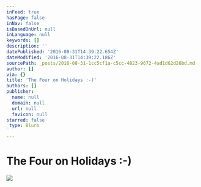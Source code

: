 ```yaml
---
inFeed: true
hasPage: false
inNav: false
isBasedOnUrl: null
inLanguage: null
keywords: []
description: ''
datePublished: '2016-08-31T14:39:22.654Z'
dateModified: '2016-08-31T14:39:22.186Z'
sourcePath: _posts/2016-08-31-1cc5cf1a-c5cc-4823-9672-4ad1d62d26bd.md
author: []
via: {}
title: 'The Four on Holidays :-)'
authors: []
publisher:
  name: null
  domain: null
  url: null
  favicon: null
starred: false
_type: Blurb

---
```

# The Four on Holidays :-)
![](https://the-grid-user-content.s3-us-west-2.amazonaws.com/0c6814a8-9ac8-458e-b758-2499a04b9921.jpg)